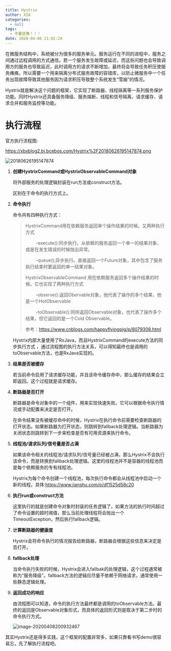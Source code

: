 ```yaml
---
title: Hystrix
author: XIA
categories:
  - null
tags:
  - 不要犹豫！！！
date: 2020-04-06 21:02:24
---
```


在微服务结构中，系统被分为很多的服务单元。服务运行在不同的进程中，服务之间通过远程调用的方式通信。若一个服务发生故障或延迟，而这些问题也会导致调用方的服务也导致延迟，此时调用方的请求不断增加，最终将会导致任务积压使服务瘫痪。所以需要一个用来隔离分布式服务故障的容错库，以防止微服务中一个任务出现故障导致其他服务因为请求积压导致整个系统发生“雪崩”的情况。

Hystrix就是解决这个问题的框架，它实现了断路器、线程隔离等一系列服务保护功能。同时Hystrix还具备服务降级、服务熔断、线程和信号隔离、请求缓存、请求合并和服务监控等功能。

# 执行流程

官方执行流程图:

https://xbxblog2.bj.bcebos.com/Hystrix%2F20180626195147874.png

![20180626195147874](https://xbxblog2.bj.bcebos.com/Hystrix%2F20180626195147874.png)

1. **创建HystrixCommand或HystrixObservableCommand对象**

   将外部服务的处理逻辑封装在run方法或construct方法。

   区别在于命令的执行方式上。

2. **命令执行**
   
   命令共有四种执行方式：
   
   > HystrixCommand用在依赖服务返回单个操作结果的时候。又两种执行方式
   >
   > 　　   -execute():同步执行。从依赖的服务返回一个单一的结果对象，或是在发生错误的时候抛出异常。
   >
   > 　　   -queue();异步执行。直接返回一个Future对象，其中包含了服务执行结束时要返回的单一结果对象。
   >
   > HystrixObservableCommand 用在依赖服务返回多个操作结果的时候。它也实现了两种执行方式
   >
   > 　　   -observe():返回Obervable对象，他代表了操作的多个结果，他是一个HotObservable
   >
   > 　　   -toObservable():同样返回Observable对象，也代表了操作多个结果，但它返回的是一个Cold Observable。
   >
   > 参考：https://www.cnblogs.com/happyflyingpig/p/8079308.html
   
   Hystrix内部大量使用了RxJava，而且HystrixCommand的execute方法的同步执行方式 ，通过流程图的执行方法关系，可以得知最终也是调用的toObservable方法，也是RxJava实现的。
   
3. **结果是否被缓存**

   若当前命令启用了请求缓存功能，并且该命令缓存命中，那么缓存的结果会立即返回。这个过程就是请求缓存。

4. **断路器是否打开**

   断路器是命令对象中的一个组件，用来实现快速失败。它可以根据命令执行情况或手动配置来决定是否打开。

   在命令结果没有被缓存命中的时候，Hystrix在执行命令前需要检查断路器的打开状态。如果断路器为打开状态，则跳转到fallback处理逻辑。当断路器为关闭状态则跳转到下一步来检查是否有可用资源来执行命令。

5. **线程池/请求队列/信号量是否占满**

   如果该命令相关的线程池/请求队列/信号量已经被占满，那么Hystrix不会执行该命令，而是转换到fallback处理逻辑。这里的线程池并不是容器的线程池而是每个依赖服务的专有线程池。

   Hystrix为每个命令创建一个线程池，每次执行命令都会从线程池中启动一个新的线程。具体:https://www.jianshu.com/p/df1525d58c20

6. **执行run或construct方法**

   这里执行的就是创建命令对象时封装的任务逻辑了。如果方法的执行时间超过了命令设置的超时阈值，那么当前处理线程将会抛出一个TimeoutException，然后执行fallback逻辑。

7. **计算断路器的健康度**

   Hystrix会将命令执行的情况报告给断路器，断路器会根据这些信息来决定是否打开。

8. **fallback处理**

   当命令执行失败的时候，Hystrix会进入fallbak的处理逻辑，这个过程通常被称为“服务降级”。fallback方法的逻辑应尽量不依赖于网络请求，通常使用一些静态逻辑处理。

9. **返回成功的响应**

   由流程图可以知道，命令的执行方法最终都是调用的toObservable方法。最终的返回是Observable对象形式，而具体的返回形式则是取决于第二步时的命令执行方式。

   ![image-20200408200932467](https://xbxblog2.bj.bcebos.com/Hystrix%2Fimage-20200408200932467.png)





其实Hystrix还是得多实践，这个框架的配置非常多，如果只靠看书写demo很容易忘，先了解执行流程吧。